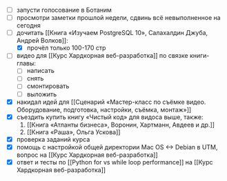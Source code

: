 - [ ] запусти голосование в Ботаним
- [ ] просмотри заметки прошлой недели, сдвинь всё невыполненное на сегодня
- [ ] дочитать [[Книга «Изучаем PostgreSQL 10», Салахалдин Джуба, Андрей Волков]]:
	- [x] прочёл только 100-170 стр
- [ ] видео для [[Курс Хардкорная веб-разработка]] по связке книги-главы:
	- [ ] написать
	- [ ] снять
	- [ ] смонтировать
	- [ ] выложить
- [x] накидал идей для [[Сценарий «Мастер-класс по съёмке видео. Оборудование, подготовка, настройки, съёмка, монтаж»]]
- [x] съездить купить книгу «Чистый код» для видоса выше, также:
	1. [[Книга «Атланты бизнеса», Воронин, Хартманн, Авдеев и др.]]
	2. [[Книга «Раша», Ольга Ускова]]
- [x] проверка заданий курса
- [x] помощь с настройкой общей директории Mac OS <-> Debian в UTM, вопрос на [[Курс Хардкорная веб-разработка]]
- [x] ответ и тесты по [[Python for vs while loop performance]] на [[Курс Хардкорная веб-разработка]]
